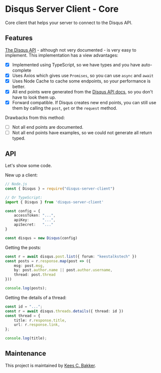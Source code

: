 # Disqus Server Client - Core
Core client that helps your server to connect to the Disqus API.

## Features
<a href="https://disqus.com/api/docs/">The Disqus API</a> - although not very documented - is very easy to implement. This implementation has a view advantages:

- [x] Implemented using TypeScript, so we have types and you have auto-complete
- [x] Uses Axios which gives use `Promises`, so you can use `async` and `await`
- [x] Uses Node Cache to cache some endpoints, so your performance is better.
- [x] All end points were generated from the <a href="https://disqus.com/api/docs/">Disqus API docs</a>, so you don't have to look them up.
- [x] Forward compatible. If Disqus creates new end points, you can still use them by calling the `post`, `get` or the `request` method.

Drawbacks from this method:
- [ ] Not all end points are documented.
- [ ] Not all end points have examples, so we could not generate all return typed.

## API
Let's show some code.

New up a client:

```typescript
// Node.js
const { Disqus } = require("disqus-server-client")

// Or TypeScript:
import { Disqus } from 'disqus-server-client'

const config = {
    accessToken: "...",
    apiKey:      "...",
    apiSecret:   "..."
}

const disqus = new Disqus(config)
```

Getting the posts:
```typescript
const r = await disqus.post.list({ forum: "keestalkstech" })
const posts = r.response.map(post => ({
    msg: post.msg,
    by: post.author.name || post.author.username,
    thread: post.thread
}))

console.log(posts);
```

Getting the details of a thread:
```typescript
const id = "...";
const r = await disqus.threads.details({ thread: id })
const thread = {
    title: r.response.title,
    url: r.response.link,
};

console.log(title);
```

## Maintenance
This project is maintained by <a href="https://keestalkstech.com/">Kees C. Bakker</a>.